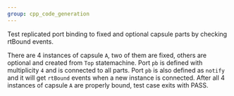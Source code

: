 ```yaml
---
group: cpp_code_generation
---
```

Test replicated port binding to fixed and optional capsule parts by checking rtBound events.

There are 4 instances of capsule `A`, two of them are fixed, others are optional and created from `Top` statemachine.
Port `pb` is defined with multiplicity `4` and is connected to all parts.
Port `pb` is also defined as `notify` and it will get `rtBound` events when a new instance is connected.
After all 4 instances of capsule `A` are properly bound, test case exits with PASS.
